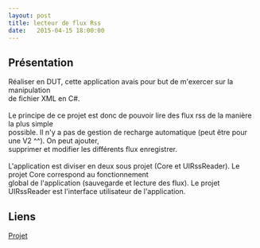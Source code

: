```yaml
---
layout: post
title: lecteur de flux Rss
date:   2015-04-15 18:00:00
---
```


<h2>Présentation</h2>
<p>
	Réaliser en DUT, cette application avais pour but de m'exercer sur la manipulation<br/>
de fichier XML en C#.<br/>
<br/>
	Le principe de ce projet est donc de pouvoir lire des flux rss de la manière la plus simple<br/>
possible. Il n'y a pas de gestion de recharge automatique (peut être pour une V2 ^^). On peut ajouter, <br/>
supprimer et modifier les différents flux enregistrer.<br/>
<br/>
L'application est diviser en deux sous projet (Core et UIRssReader). Le projet Core correspond au fonctionnement <br/>
global de l'application (sauvegarde et lecture des flux). Le projet UIRssReader est l'interface utilisateur de l'application.
</p>
<h2>Liens</h2>
<a href="https://github.com/VincentVoyer/Rss-Reader">Projet</a>